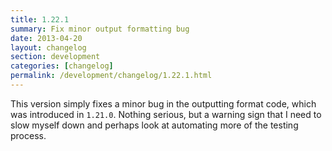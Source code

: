 ```yaml
---
title: 1.22.1
summary: Fix minor output formatting bug
date: 2013-04-20
layout: changelog
section: development
categories: [changelog]
permalink: /development/changelog/1.22.1.html
---
```


This version simply fixes a minor bug in the outputting format code, which was
introduced in `1.21.0`. Nothing serious, but a warning sign that I need to slow
myself down and perhaps look at automating more of the testing process.
